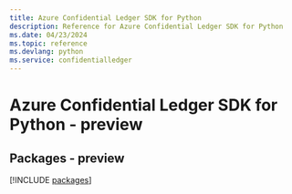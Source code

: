 ```yaml
---
title: Azure Confidential Ledger SDK for Python
description: Reference for Azure Confidential Ledger SDK for Python
ms.date: 04/23/2024
ms.topic: reference
ms.devlang: python
ms.service: confidentialledger
---
```

# Azure Confidential Ledger SDK for Python - preview
## Packages - preview
[!INCLUDE [packages](confidential-ledger-index.md)]